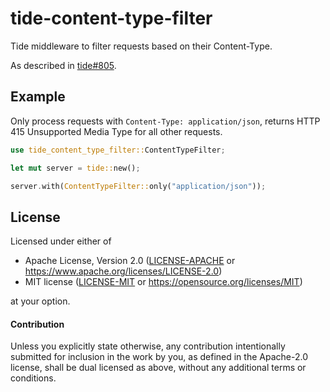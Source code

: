 # tide-content-type-filter

Tide middleware to filter requests based on their Content-Type.

As described in [tide#805](https://github.com/http-rs/tide/issues/805).

## Example

Only process requests with `Content-Type: application/json`, returns HTTP
415 Unsupported Media Type for all other requests.

```rust
use tide_content_type_filter::ContentTypeFilter;

let mut server = tide::new();

server.with(ContentTypeFilter::only("application/json"));
```

## License

Licensed under either of

- Apache License, Version 2.0 ([LICENSE-APACHE](LICENSE-APACHE) or https://www.apache.org/licenses/LICENSE-2.0)
- MIT license ([LICENSE-MIT](LICENSE-MIT) or https://opensource.org/licenses/MIT)

at your option.

#### Contribution

Unless you explicitly state otherwise, any contribution intentionally submitted
for inclusion in the work by you, as defined in the Apache-2.0 license, shall be
dual licensed as above, without any additional terms or conditions.
